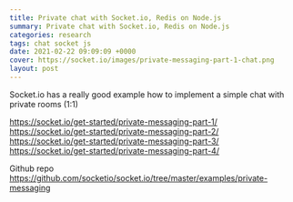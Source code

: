 ```yaml
---
title: Private chat with Socket.io, Redis on Node.js
summary: Private chat with Socket.io, Redis on Node.js
categories: research
tags: chat socket js
date: 2021-02-22 09:09:09 +0000
cover: https://socket.io/images/private-messaging-part-1-chat.png
layout: post
---
```


Socket.io has a really good example how to implement a simple chat with private rooms (1:1)

<https://socket.io/get-started/private-messaging-part-1/>
<https://socket.io/get-started/private-messaging-part-2/>
<https://socket.io/get-started/private-messaging-part-3/>
<https://socket.io/get-started/private-messaging-part-4/>

Github repo
<https://github.com/socketio/socket.io/tree/master/examples/private-messaging>